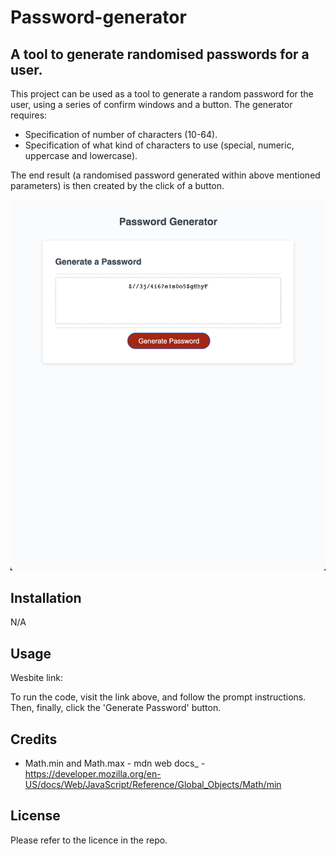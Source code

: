 # Password-generator

## A tool to generate randomised passwords for a user.

This project can be used as a tool to generate a random password for the user, using a series of confirm windows and a button. The generator requires:

- Specification of number of characters (10-64).
- Specification of what kind of characters to use (special, numeric, uppercase and lowercase).

The end result (a randomised password generated within above mentioned parameters) is then created by the click of a button.

![](screesnhot-pg.png) 

## Installation

N/A

## Usage

Wesbite link:

To run the code, visit the link above, and follow the prompt instructions. Then, finally, click the 'Generate Password' button.

## Credits

- Math.min and Math.max - mdn web docs\_ - https://developer.mozilla.org/en-US/docs/Web/JavaScript/Reference/Global_Objects/Math/min

## License

Please refer to the licence in the repo.
